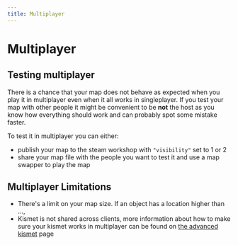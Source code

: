 ```yaml
---
title: Multiplayer
---
```

# Multiplayer 

## Testing multiplayer

There is a chance that your map does not behave as expected when you play it in multiplayer even when it all works in singleplayer. If you test your map with other people it might be convenient to be **not** the host as you know how everything should work and can probably spot some mistake faster. 

To test it in multiplayer you can either:
- publish your map to the steam workshop with `"visibility"` set to 1 or 2
- share your map file with the people you want to test it and use a map swapper to play the map

## Multiplayer Limitations <Badge text="not finished" type="warning"/>

- There's a limit on your map size. If an object has a location higher than ..., 
- Kismet is not shared across clients, more information about how to make sure your kismet works in multiplayer can be found on [the advanced kismet](../kismet/04_advanced) page



